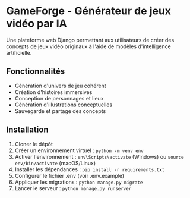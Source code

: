 # GameForge - Générateur de jeux vidéo par IA

Une plateforme web Django permettant aux utilisateurs de créer des concepts de jeux vidéo originaux à l'aide de modèles d'intelligence artificielle.

## Fonctionnalités

- Génération d'univers de jeu cohérent
- Création d'histoires immersives
- Conception de personnages et lieux
- Génération d'illustrations conceptuelles
- Sauvegarde et partage des concepts

## Installation

1. Cloner le dépôt
2. Créer un environnement virtuel : `python -m venv env`
3. Activer l'environnement : `env\Scripts\activate` (Windows) ou `source env/bin/activate` (macOS/Linux)
4. Installer les dépendances : `pip install -r requirements.txt`
5. Configurer le fichier .env (voir .env.example)
6. Appliquer les migrations : `python manage.py migrate`
7. Lancer le serveur : `python manage.py runserver`